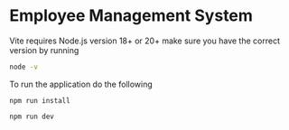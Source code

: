 # Employee Management System

Vite requires Node.js version 18+ or 20+
make sure you have the correct version by running

```bash
node -v
```

To run the application do the following

```bach
npm run install
```

```bach
npm run dev
```
